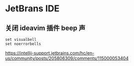 # JetBrans IDE

## 关闭 ideavim 插件 beep 声

```vim
set visualbell
set noerrorbells
```

<https://intellij-support.jetbrains.com/hc/en-us/community/posts/205806309/comments/115000053404>
